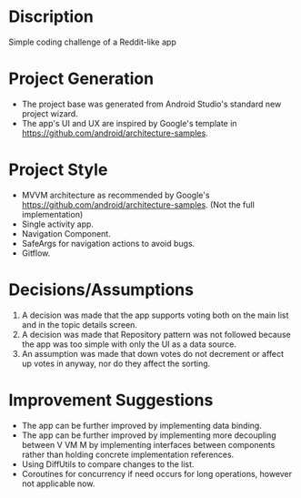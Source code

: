 # Discription
Simple coding challenge of a Reddit-like app

# Project Generation
* The project base was generated from Android Studio's standard new project wizard.
* The app's UI and UX are inspired by Google's template in https://github.com/android/architecture-samples.

# Project Style
* MVVM architecture as recommended by Google's https://github.com/android/architecture-samples. (Not the full implementation)
* Single activity app.
* Navigation Component.
* SafeArgs for navigation actions to avoid bugs.
* Gitflow.

# Decisions/Assumptions
1. A decision was made that the app supports voting both on the main list and in the topic details screen.
2. A decision was made that Repository pattern was not followed because the app was too simple with only the UI as a data source.
3. An assumption was made that down votes do not decrement or affect up votes in anyway, nor do they affect the sorting.

# Improvement Suggestions
* The app can be further improved by implementing data binding.
* The app can be further improved by implementing more decoupling between V VM M by implementing interfaces between components rather than holding concrete implementation references.
* Using DiffUtils to compare changes to the list.
* Coroutines for concurrency if need occurs for long operations, however not applicable now.